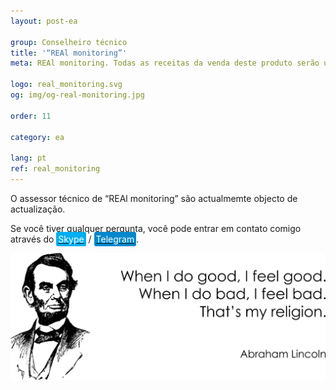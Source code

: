 ```yaml
---
layout: post-ea

group: Сonselheiro técnico
title: '“REAl monitoring”'
meta: REAl monitoring. Todas as receitas da venda deste produto serão utilizadas para o desenvolvimento do projeto e para a caridade.

logo: real_monitoring.svg
og: img/og-real-monitoring.jpg

order: 11

category: ea

lang: pt
ref: real_monitoring
---
```


O assessor técnico de “REAl monitoring” são actualmemte objecto de actualização.

Se você tiver qualquer pergunta, você pode entrar em contato comigo através do <a href="skype:chutkoy89?call" target="_blank"><span style="background-color:#00aff0; color:white; padding:3px; border-radius: 3px">Skype</span></a> / <a href="https://t.me/chutkoy" target="_blank"><span style="background-color:#0088cc; color:white; padding:3px; border-radius: 3px">Telegram</span></a>. 

<a data-fancybox="gallery" href="/img/programming/Lincoln.png"><img src="/img/programming/Lincoln.png" alt=""></a>
